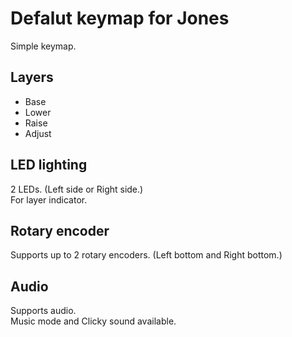 # Defalut keymap for Jones

Simple keymap.

## Layers

- Base
- Lower
- Raise
- Adjust

## LED lighting

2 LEDs. (Left side or Right side.)  
For layer indicator.

## Rotary encoder

Supports up to 2 rotary encoders. (Left bottom and Right bottom.)  

## Audio

Supports audio.  
Music mode and Clicky sound available.

